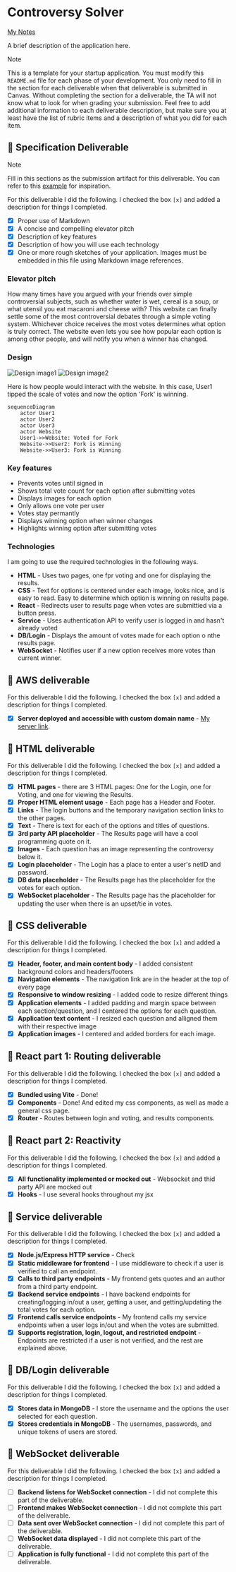 # Controversy Solver

[My Notes](notes.md)

A brief description of the application here.

> [!NOTE]
>  This is a template for your startup application. You must modify this `README.md` file for each phase of your development. You only need to fill in the section for each deliverable when that deliverable is submitted in Canvas. Without completing the section for a deliverable, the TA will not know what to look for when grading your submission. Feel free to add additional information to each deliverable description, but make sure you at least have the list of rubric items and a description of what you did for each item.

## 🚀 Specification Deliverable

> [!NOTE]
>  Fill in this sections as the submission artifact for this deliverable. You can refer to this [example](https://github.com/webprogramming260/startup-example/blob/main/README.md) for inspiration.

For this deliverable I did the following. I checked the box `[x]` and added a description for things I completed.

- [x] Proper use of Markdown
- [x] A concise and compelling elevator pitch
- [x] Description of key features
- [x] Description of how you will use each technology
- [x] One or more rough sketches of your application. Images must be embedded in this file using Markdown image references.

### Elevator pitch

How many times have you argued with your friends over simple controversial subjects, such as whether water is wet, cereal is a soup, or what utensil you eat macaroni and cheese with? This website can finally settle some of the most controversial debates through a simple voting system. Whichever choice receives the most votes determines what option is truly correct. The website even lets you see how popular each option is among other people, and will notify you when a winner has changed.

### Design

![Design image1](IMG_6153.jpg)
![Design image2](IMG_6152.jpg)

Here is how people would interact with the website. In this case, User1 tipped the scale of votes and now the option 'Fork' is winning.

```mermaid
sequenceDiagram
    actor User1
    actor User2
    actor User3
    actor Website
    User1->>Website: Voted for Fork
    Website->>User2: Fork is Winning
    Website->>User3: Fork is Winning
```

### Key features

- Prevents votes until signed in
- Shows total vote count for each option after submitting votes
- Displays images for each option
- Only allows one vote per user
- Votes stay permantly 
- Displays winning option when winner changes
- Highlights winning option after submitting votes

### Technologies

I am going to use the required technologies in the following ways.

- **HTML** - Uses two pages, one fpr voting and one for displaying the results.
- **CSS** - Text for options is centered under each image, looks nice, and is easy to read. Easy to determine which option is winning on results page.
- **React** - Redirects user to results page when votes are submittied via a button press.
- **Service** - Uses authentication API to verify user is logged in and hasn't already voted
- **DB/Login** - Displays the amount of votes made for each option o nthe results page.
- **WebSocket** - Notifies user if a new option receives more votes than current winner.

## 🚀 AWS deliverable

For this deliverable I did the following. I checked the box `[x]` and added a description for things I completed.

- [x] **Server deployed and accessible with custom domain name** - [My server link](https://controversysolver.click).

## 🚀 HTML deliverable

For this deliverable I did the following. I checked the box `[x]` and added a description for things I completed.

- [x] **HTML pages** - there are 3 HTML pages: One for the Login, one for Voting, and one for viewing the Results.
- [x] **Proper HTML element usage** - Each page has a Header and Footer.
- [x] **Links** - The login buttons and the temporary navigation section links to the other pages.
- [x] **Text** - There is text for each of the options and titles of questions.
- [x] **3rd party API placeholder** - The Results page will have a cool programming quote on it.
- [x] **Images** - Each question has an image representing the controversy below it.
- [x] **Login placeholder** - The Login has a place to enter a user's netID and password.
- [x] **DB data placeholder** - The Results page has the placeholder for the votes for each option.
- [x] **WebSocket placeholder** - The Results page has the placeholder for updating the user when there is an upset/tie in votes.

## 🚀 CSS deliverable

For this deliverable I did the following. I checked the box `[x]` and added a description for things I completed.

- [x] **Header, footer, and main content body** - I added consistent background colors and headers/footers
- [x] **Navigation elements** - The navigation link are in the header at the top of every page
- [x] **Responsive to window resizing** - I added code to resize different things
- [x] **Application elements** - I added padding and margin space between each section/question, and I centered the options for each question.
- [x] **Application text content** - I resized each question and alligned them with their respective image
- [x] **Application images** - I centered and added borders for each image.

## 🚀 React part 1: Routing deliverable

For this deliverable I did the following. I checked the box `[x]` and added a description for things I completed.

- [x] **Bundled using Vite** - Done!
- [x] **Components** - Done! And edited my css components, as well as made a general css page.
- [x] **Router** - Routes between login and voting, and results components.

## 🚀 React part 2: Reactivity

For this deliverable I did the following. I checked the box `[x]` and added a description for things I completed.

- [x] **All functionality implemented or mocked out** - Websocket and thid party API are mocked out
- [x] **Hooks** - I use several hooks throughout my jsx

## 🚀 Service deliverable

For this deliverable I did the following. I checked the box `[x]` and added a description for things I completed.

- [x] **Node.js/Express HTTP service** - Check
- [x] **Static middleware for frontend** - I use middleware to check if a user is verified to call an endpoint.
- [x] **Calls to third party endpoints** - My frontend gets quotes and an author from a third party endpoint.
- [x] **Backend service endpoints** - I have backend endpoints for creating/logging in/out a user, getting a user, and getting/updating the total votes for each option.
- [x] **Frontend calls service endpoints** - My frontend calls my service endpoints when a user logs in/out and when the votes are submitted.
- [x] **Supports registration, login, logout, and restricted endpoint** - Endpoints are restricted if a user is not verified, and the rest are explained above.

## 🚀 DB/Login deliverable

For this deliverable I did the following. I checked the box `[x]` and added a description for things I completed.

- [x] **Stores data in MongoDB** - I store the username and the options the user selected for each question.
- [x] **Stores credentials in MongoDB** - The usernames, passwords, and unique tokens of users are stored.

## 🚀 WebSocket deliverable

For this deliverable I did the following. I checked the box `[x]` and added a description for things I completed.

- [ ] **Backend listens for WebSocket connection** - I did not complete this part of the deliverable.
- [ ] **Frontend makes WebSocket connection** - I did not complete this part of the deliverable.
- [ ] **Data sent over WebSocket connection** - I did not complete this part of the deliverable.
- [ ] **WebSocket data displayed** - I did not complete this part of the deliverable.
- [ ] **Application is fully functional** - I did not complete this part of the deliverable.
